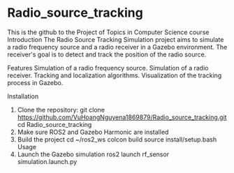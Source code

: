 # Radio_source_tracking
This is the github to the Project of Topics in Computer Science course
Introduction
The Radio Source Tracking Simulation project aims to simulate a radio frequency source and a radio receiver in a Gazebo environment. The receiver's goal is to detect and track the position of the radio source.

Features
Simulation of a radio frequency source.
Simulation of a radio receiver.
Tracking and localization algorithms.
Visualization of the tracking process in Gazebo.

Installation
1. Clone the repository:
git clone https://github.com/VuHoangNguyena1869879/Radio_source_tracking.git
cd Radio_source_tracking
2. Make sure ROS2 and Gazebo Harmonic are installed
3. Build the project
cd ~/ros2_ws
colcon build
source install/setup.bash
Usage
1. Launch the Gazebo simulation
ros2 launch rf_sensor simulation.launch.py


